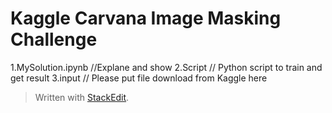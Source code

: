 # Kaggle Carvana Image Masking Challenge
1.MySolution.ipynb  //Explane and show
2.Script // Python script to train and get result
3.input // Please put file download from Kaggle here
> Written with [StackEdit](https://stackedit.io/).

